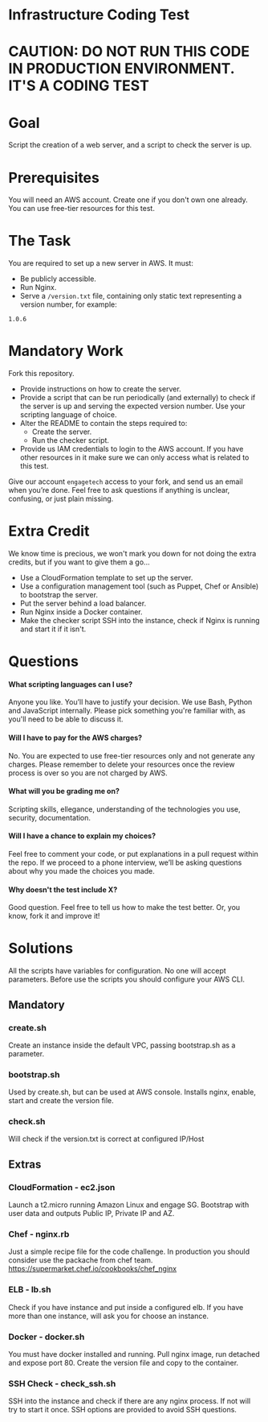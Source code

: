 Infrastructure Coding Test
==========================

# CAUTION: DO NOT RUN THIS CODE IN PRODUCTION ENVIRONMENT. IT'S A CODING TEST

# Goal

Script the creation of a web server, and a script to check the server is up.

# Prerequisites

You will need an AWS account. Create one if you don't own one already. You can use free-tier resources for this test.

# The Task

You are required to set up a new server in AWS. It must:

* Be publicly accessible.
* Run Nginx.
* Serve a `/version.txt` file, containing only static text representing a version number, for example:

```
1.0.6
```

# Mandatory Work

Fork this repository.

* Provide instructions on how to create the server.
* Provide a script that can be run periodically (and externally) to check if the server is up and serving the expected version number. Use your scripting language of choice.
* Alter the README to contain the steps required to:
  * Create the server.
  * Run the checker script.
* Provide us IAM credentials to login to the AWS account. If you have other resources in it make sure we can only access what is related to this test.

Give our account `engagetech` access to your fork, and send us an email when you’re done. Feel free to ask questions if anything is unclear, confusing, or just plain missing.

# Extra Credit

We know time is precious, we won't mark you down for not doing the extra credits, but if you want to give them a go...

* Use a CloudFormation template to set up the server.
* Use a configuration management tool (such as Puppet, Chef or Ansible) to bootstrap the server.
* Put the server behind a load balancer.
* Run Nginx inside a Docker container.
* Make the checker script SSH into the instance, check if Nginx is running and start it if it isn't.

# Questions

#### What scripting languages can I use?

Anyone you like. You’ll have to justify your decision. We use Bash, Python and JavaScript internally. Please pick something you're familiar with, as you'll need to be able to discuss it.

#### Will I have to pay for the AWS charges?

No. You are expected to use free-tier resources only and not generate any charges. Please remember to delete your resources once the review process is over so you are not charged by AWS.

#### What will you be grading me on?

Scripting skills, ellegance, understanding of the technologies you use, security, documentation.

#### Will I have a chance to explain my choices?

Feel free to comment your code, or put explanations in a pull request within the repo.
If we proceed to a phone interview, we’ll be asking questions about why you made the choices you made.

#### Why doesn't the test include X?

Good question. Feel free to tell us how to make the test better. Or, you know, fork it and improve it!

# Solutions

All the scripts have variables for configuration. No one will accept parameters.
Before use the scripts you should configure your AWS CLI.

## Mandatory

### create.sh
Create an instance inside the default VPC, passing bootstrap.sh as a parameter.

### bootstrap.sh
Used by create.sh, but can be used at AWS console. Installs nginx, enable, start and create the version file.

### check.sh
Will check if the version.txt is correct at configured IP/Host

## Extras

### CloudFormation - ec2.json
Launch a t2.micro running Amazon Linux and engage SG. Bootstrap with user data
and outputs Public IP, Private IP and AZ.

### Chef - nginx.rb
Just a simple recipe file for the code challenge. In production you should consider use the packache from chef team. https://supermarket.chef.io/cookbooks/chef_nginx

### ELB - lb.sh
Check if you have instance and put inside a configured elb. If you have more than one instance, will ask you for choose an instance.

### Docker - docker.sh
You must have docker installed and running. Pull nginx image, run detached and expose port 80. Create the version file and copy to the container.

### SSH Check - check_ssh.sh
SSH into the instance and check if there are any nginx process. If not will try to start it once. SSH options are provided to avoid SSH questions.
